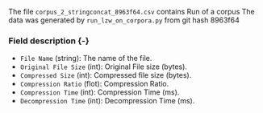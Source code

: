The file `corpus_2_stringconcat_8963f64.csv` contains Run of a corpus
The data was generated by `run_lzw_on_corpora.py` from git hash 8963f64


### Field description {-}

  * `File Name` (string): The name of the file.
  * `Original File Size` (int): Original File size (bytes).
  * `Compressed Size` (int): Compressed file size (bytes).
  * `Compression Ratio` (flot): Compression Ratio.
  * `Compression Time` (int): Compression Time (ms).
  * `Decompression Time` (int): Decompression Time (ms).
